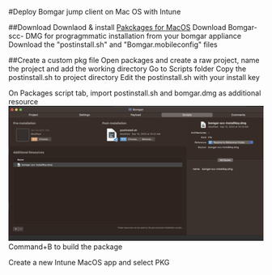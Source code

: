 #Deploy Bomgar jump client on Mac OS with Intune

##Download
Downlaod & install [Pakckages for MacOS](http://s.sudre.free.fr/Software/Packages/about.html)
Download Bomgar-scc-<InstallKey> DMG for progragmmatic installation from your bomgar appliance
Download the "postinstall.sh" and "Bomgar.mobileconfig" files

##Create a custom pkg file
Open packages and create a raw project, name the project and add the working directory
Go to Scripts folder
Copy the postinstall.sh to project directory
Edit the postinstall.sh with your install key

On Packages script tab, import postinstall.sh and bomgar.dmg as additional resource
![Screenshot1](image.png)
Command+B to build the package

Create a new Intune MacOS app and select PKG

